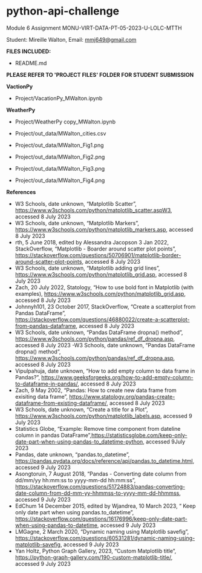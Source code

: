 # python-api-challenge
Module 6 Assignment
MONU-VIRT-DATA-PT-05-2023-U-LOLC-MTTH

Student: Mireille Walton,
Email: mmj649@gmail.com 

**FILES INCLUDED:**

- README.md

**PLEASE REFER TO 'PROJECT FILES' FOLDER FOR STUDENT SUBMISSION**
  
**VactionPy**

- Project/VacationPy_MWalton.ipynb

**WeatherPy**

- Project/WeatherPy copy_MWalton.ipynb

- Project/out_data/MWalton_cities.csv
- Project/out_data/MWalton_Fig1.png
- Project/out_data/MWalton_Fig2.png
- Project/out_data/MWalton_Fig3.png
- Project/out_data/MWalton_Fig4.png
  
**References**
-	W3 Schools, date unknown, “Matplotlib Scatter”, https://www.w3schools.com/python/matplotlib_scatter.aspW3, accessed 8 July 2023
-	W3 Schools, date unknown, “Matplotlib Markers”, https://www.w3schools.com/python/matplotlib_markers.asp, accessed 8 July 2023
-	rth, 5 June 2018, edited by Alessandra Jacopson 3 Jan 2022, StackOverflow, “Matplotlib - Boarder around scatter plot points”, https://stackoverflow.com/questions/50706901/matplotlib-border-around-scatter-plot-points, accessed 8 July 2023
-	W3 Schools, date unknown, “Matplotlib adding grid lines”, https://www.w3schools.com/python/matplotlib_grid.asp, accessed 8 July 2023
-	Zach, 20 July 2022, Statology, “How to use bold font in Matplotlib (with examples), https://www.w3schools.com/python/matplotlib_grid.asp, accessed 8 July 2023
-	Johnnyh101, 23 October 2017, StackOverflow, “Create a scatterplot from Pandas DataFrame”, https://stackoverflow.com/questions/46880022/create-a-scatterplot-from-pandas-dataframe, accessed 8 July 2023
-	W3 Schools, date unknown, “Pandas DataFrame dropna() method”, https://www.w3schools.com/python/pandas/ref_df_dropna.asp, accessed 8 July 2023
	-W3 Schools, date unknown, “Pandas DataFrame dropna() method”, https://www.w3schools.com/python/pandas/ref_df_dropna.asp, accessed 8 July 2023
-	Vipulpahuja, date unknown, “How to add empty column to data frame in Pandas?”, https://www.geeksforgeeks.org/how-to-add-empty-column-to-dataframe-in-pandas/, accessed 8 July 2023
-	Zach, 9 May 2002, “Pandas: How to create new data frame from exisiting data frame”, https://www.statology.org/pandas-create-dataframe-from-existing-dataframe/, accessed 8 July 2023
-	W3 Schools, date unknown, “Create a title for a Plot”, https://www.w3schools.com/python/matplotlib_labels.asp, accessed 9 July 2023
-	Statistics Globe, “Example: Remove time component from dateline column in pandas DataFrame”,https://statisticsglobe.com/keep-only-date-part-when-using-pandas-to_datetime-python, accessed 9July 2023
-	Pandas, date unknown, “pandas.to_datetime”, https://pandas.pydata.org/docs/reference/api/pandas.to_datetime.html, accessed 9 July 2023
-	Asongtoruin, 7 August 2018, “Pandas - Converting date column from dd/mm/yy hh:mm:ss to yyyy-mm-dd hh:mm:ss”, https://stackoverflow.com/questions/51724883/pandas-converting-date-column-from-dd-mm-yy-hhmmss-to-yyyy-mm-dd-hhmmss, accessed 9 July 2023
-	EdChum 14 December 2015, edited by Wjandrea, 10 March 2023, “ Keep only date part when using pandas.to_datetime”, https://stackoverflow.com/questions/16176996/keep-only-date-part-when-using-pandas-to-datetime, accessed 9 July 2023
-	LMGagne, 2 March 2020, “Dynamic naming using Matplotlib savefig”, https://stackoverflow.com/questions/60531281/dynamic-naming-using-matplotlib-savefig, accessed 9 July 2023
-	Yan Holtz, Python Graph Gallery, 2023, “Custom Matplotlib title”, https://python-graph-gallery.com/190-custom-matplotlib-title/, accessed 9 July 2023
